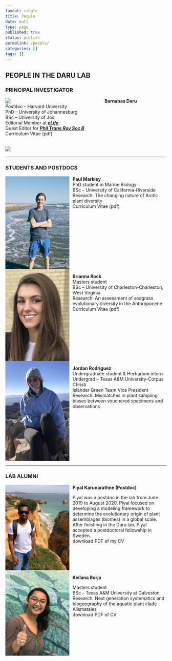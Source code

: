 ```yaml
---
layout: single
title: People
date: null
type: page
published: true
status: publish
permalink: /people/
categories: []
tags: []
---
```



## PEOPLE IN THE DARU LAB
### PRINCIPAL INVESTIGATOR

<img src="{{site.baseurl}}/images/barnabas.png" width="300px" style="float:left; padding-right:10px"/>

**Barnabas Daru**   
Postdoc – Harvard University<br>
PhD – University of Johannesburg<br>
BSc – University of Jos<br>
Editorial Member at [**_eLife_**](https://elifesciences.org/about/people/ecology)<br>
Guest Editor for [**_Phil Trans Roy Soc B_**](http://rstb.royalsocietypublishing.org/content/374/1763)<br>
Curriculum Vitae (pdf)

<br clear="left"/>


<img src="{{site.baseurl}}/images/barnabas.jpg">


---

### STUDENTS AND POSTDOCS

<img src="images/paul.jpg" width="200px" style="float:left; padding-right:10px"/>

**Paul Markley**   
PhD student in Marine Biology   
BSc – University of California-Riverside   
Research: The changing nature of Arctic plant diversity   
Curriculum Vitae (pdf)

<br clear="left"/>

<img src="images/brianna.jpg" width="200px" style="float:left; padding-right:10px"/>

**Brianna Rock**   
Masters student   
BSc – University of Charleston-Charleston, West Virginia   
Research: An assessment of seagrass evolutionary diversity in the Anthropocene   
Curriculum Vitae (pdf) 

<br clear="left"/>

<img src="images/jordan.jpg" width="200px" style="float:left; padding-right:10px"/>

**Jordan Rodriguez**   
Undergraduate student & Herbarium intern   
Undergrad – Texas A&M University-Corpus Christi   
Islander Green Team Vice President   
Research: Mismatches in plant sampling biases between vouchered specimens and observations

<br clear="left"/>

---
### LAB ALUMNI

<img src="images/piyal.jpg" width="200px" style="float:left; padding-right:10px"/>

**Piyal Karunarathne (Postdoc)**

Piyal was a postdoc in the lab from June 2019 to August 2020. Piyal focused on developing a modeling framework to determine the evolutionary origin of plant assemblages (biomes) in a global scale. After finishing in the Daru lab, Piyal accepted a postdoctoral fellowship in Sweden.   
download PDF of my CV

<br clear="left"/>

<img src="images/keilana.jpg" width="200px" style="float:left; padding-right:10px"/>

**Keilana Borja**

Masters student   
BSc – Texas A&M University at Galveston   
Research: Next generation systematics and biogeography of the aquatic plant clade Alismatales   
download PDF of CV

<br clear="left"/>
